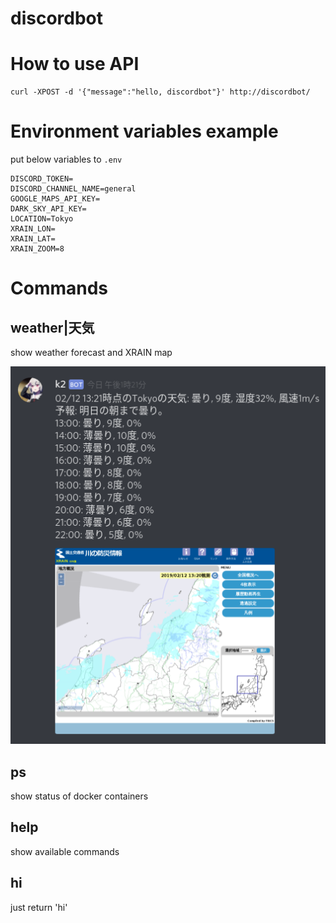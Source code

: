 # discordbot

# How to use API

~~~
curl -XPOST -d '{"message":"hello, discordbot"}' http://discordbot/
~~~

# Environment variables example

put below variables to `.env`

~~~
DISCORD_TOKEN=
DISCORD_CHANNEL_NAME=general
GOOGLE_MAPS_API_KEY=
DARK_SKY_API_KEY=
LOCATION=Tokyo
XRAIN_LON=
XRAIN_LAT=
XRAIN_ZOOM=8
~~~

# Commands

## weather|天気

show weather forecast and XRAIN map

![weather](https://raw.githubusercontent.com/noyuno/discordbot/master/weather.png)

## ps

show status of docker containers

## help

show available commands

## hi

just return 'hi'

